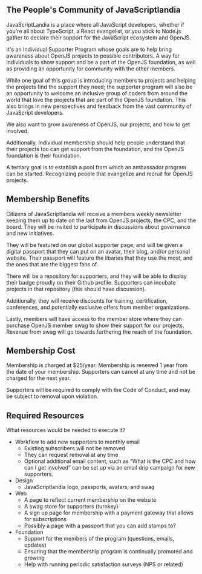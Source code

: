 ## The People's Community of JavaScriptlandia 

JavaScriptLandia is a place where all JavaScript developers, whether if you're all about TypeScript, a React evangelist, or you stick to Node.js gather to declare their support for the JavaScript ecosystem and OpenJS. 

It's an Individual Supporter Program whose goals are to help bring awareness about OpenJS projects to possible contributors. A way for individuals to show support and be a part of the OpenJS foundation, as well as providing an opportunity for community with the other members. 

While one goal of this group is introducing members to projects and helping the projects find the support they need; the supporter program will also be an opportunity to welcome an inclusive group of coders from around the world that love the projects that are part of the OpenJS foundation. This also brings in new perspectives and feedback from the vast community of JavaScript developers.

We also want to grow awareness of OpenJS, our projects, and how to get involved. 

Additionally, Individual membership should help people understand that their projects too can get support from the foundation, and the OpenJS foundation is their foundation. 

A tertiary goal is to establish a pool from which an ambassador program can be started. Recognizing people that evangelize and recruit for OpenJS projects. 

## Membership Benefits

Citizens of JavaScriptlandia will receive a members weekly newsletter keeping them up to date on the last from OpenJS projects, the CPC, and the board. They will be invited to participate in discussions about governance and new initiatives. 

They will be featured on our global supporter page, and will be given a digital passport that they can put on an avatar, their blog, and/or personal website. Their passport will feature the libaries that they use the most, and the ones that are the biggest fans of. 

There will be a repository for supporters, and they will be able to display their badge proudly on their Github profile. Supporters can incubate projects in that repository (this should have discussion).

Additionally, they will receive discounts for training, certification, conferences, and potentially exclusive offers from member organizations. 

Lastly, members will have access to the member store where they can purchase OpenJS member swag to show their support for our projects. Revenue from swag will go towards furthering the reach of the foundation. 


## Membership Cost

Membership is charged at $25/year. Membership is renewed 1 year from the date of your membership. Supporters can cancel at any time and not be charged for the next year. 

Supporters will be required to comply with the Code of Conduct, and may be subject to removal upon violation. 

## Required Resources

What resources would be needed to execute it?
* Workflow to add new supporters to monthly email 
    * Existing subscribers will not be removed
    * They can request removal at any time
    * Optional additional email content, such as “What is the CPC and how can I get involved” can be set up via an email drip campaign for new supporters. 
* Design
    * JavaScriptlandia logo, passports, avatars, and swag
* Web
    * A page to reflect current membership on the website
    * A swag store for supporters (turnkey)
    * A sign up page for membership with a payment gateway that allows for subscriptions
    * Possibly a page with a passport that you can add stamps to?
* Foundation
    * Support for the members of the program (questions, emails, updates)
    * Ensuring that the membership program is continually promoted and growing
    * Help with running periodic satisfaction surveys (NPS or related)
